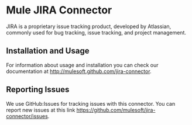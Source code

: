 Mule JIRA Connector
=========================

JIRA is a proprietary issue tracking product, developed by Atlassian, commonly used for bug tracking, issue tracking, and project management.

Installation and Usage
----------------------

For information about usage and installation you can check our documentation at http://mulesoft.github.com/jira-connector.

Reporting Issues
----------------

We use GitHub:Issues for tracking issues with this connector. You can report new issues at this link https://github.com/mulesoft/jira-connector/issues.
